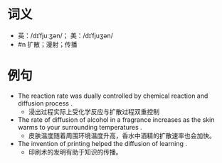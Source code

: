 # 词义
- 英：/dɪˈfjuːʒən/； 美：/dɪˈfjuʒən/
- #n 扩散；漫射；传播
# 例句
- The reaction rate was dually controlled by chemical reaction and diffusion process .
	- 浸出过程实际上受化学反应与扩散过程双重控制
- The rate of diffusion of alcohol in a fragrance increases as the skin warms to your surrounding temperatures .
	- 皮肤温度随着周围环境温度升高，香水中酒精的扩散速率也会加快。
- The invention of printing helped the diffusion of learning .
	- 印刷术的发明有助于知识的传播。
